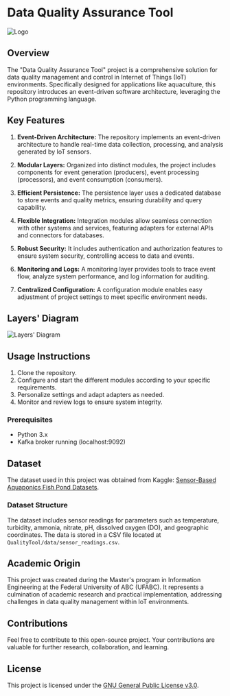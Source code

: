 # Data Quality Assurance Tool

![Logo](https://github.com/RomeroCode/QualityTool/blob/main/DQAT.png)

## Overview

The "Data Quality Assurance Tool" project is a comprehensive solution for data quality management and control in Internet of Things (IoT) environments. Specifically designed for applications like aquaculture, this repository introduces an event-driven software architecture, leveraging the Python programming language.

## Key Features

1. **Event-Driven Architecture:** The repository implements an event-driven architecture to handle real-time data collection, processing, and analysis generated by IoT sensors.

2. **Modular Layers:** Organized into distinct modules, the project includes components for event generation (producers), event processing (processors), and event consumption (consumers).

3. **Efficient Persistence:** The persistence layer uses a dedicated database to store events and quality metrics, ensuring durability and query capability.

4. **Flexible Integration:** Integration modules allow seamless connection with other systems and services, featuring adapters for external APIs and connectors for databases.

5. **Robust Security:** It includes authentication and authorization features to ensure system security, controlling access to data and events.

6. **Monitoring and Logs:** A monitoring layer provides tools to trace event flow, analyze system performance, and log information for auditing.

7. **Centralized Configuration:** A configuration module enables easy adjustment of project settings to meet specific environment needs.

## Layers' Diagram

![Layers' Diagram](https://github.com/RomeroCode/QualityTool/blob/main/diagrama.svg)

## Usage Instructions

1. Clone the repository.
2. Configure and start the different modules according to your specific requirements.
3. Personalize settings and adapt adapters as needed.
4. Monitor and review logs to ensure system integrity.

### Prerequisites
- Python 3.x
- Kafka broker running (localhost:9092)

## Dataset
The dataset used in this project was obtained from Kaggle: [Sensor-Based Aquaponics Fish Pond Datasets](https://www.kaggle.com/datasets/ogbuokiriblessing/sensor-based-aquaponics-fish-pond-datasets).

### Dataset Structure
The dataset includes sensor readings for parameters such as temperature, turbidity, ammonia, nitrate, pH, dissolved oxygen (DO), and geographic coordinates. The data is stored in a CSV file located at `QualityTool/data/sensor_readings.csv`.

## Academic Origin

This project was created during the Master's program in Information Engineering at the Federal University of ABC (UFABC). It represents a culmination of academic research and practical implementation, addressing challenges in data quality management within IoT environments.

## Contributions

Feel free to contribute to this open-source project. Your contributions are valuable for further research, collaboration, and learning.

## License

This project is licensed under the [GNU General Public License v3.0](LICENSE).

